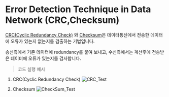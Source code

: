 # Error Detection Technique in Data Network (CRC,Checksum)

[CRC(Cyclic Redundancy Check)](https://ko.wikipedia.org/wiki/%EC%88%9C%ED%99%98_%EC%A4%91%EB%B3%B5_%EA%B2%80%EC%82%AC) 와 
[Checksum](https://ko.wikipedia.org/wiki/%EC%B2%B4%ED%81%AC%EC%84%AC )은 데이터통신에서 전송한 데이터에 오류가 있는지 없는지를 검출하는 기법입니다.

송신측에서 기존 데이터에 redundancy를 붙여 보내고, 수신측에서는 계산후에 전송받은 데이터에 오류가 있는지를 검사합니다. 

>코드 실행 예시

1. CRC(Cyclic Redundancy Check)
![CRC_Test](https://user-images.githubusercontent.com/75191916/158548901-d868b280-903d-41e7-9990-37510ef58ec9.png)


2. Checksum
![CheckSum_Test](https://user-images.githubusercontent.com/75191916/158548907-bc4a342d-648b-43e1-bd09-07b8eda34a0c.png)
